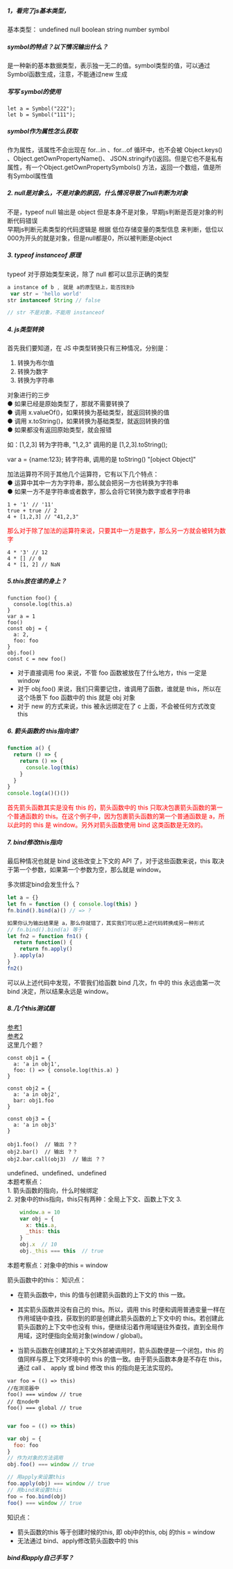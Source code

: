 ##### 1，看完了js基本类型，
基本类型： undefined  null  boolean  string  number  symbol  
#####  symbol的特点？以下情况输出什么？  
是一种新的基本数据类型，表示独一无二的值。symbol类型的值，可以通过Symbol函数生成，注意，不能通过new 生成
##### 写写 symbol的使用  
```
let a = Symbol("222");  
let b = Symbol("111");  
```
#####  symbol作为属性怎么获取  
作为属性，该属性不会出现在 for...in 、for...of 循环中，也不会被 Object.keys() 、Object.getOwnPropertyName()、 JSON.stringify()返回。但是它也不是私有属性，有一个Object.getOwnPropertySymbols() 方法，返回一个数组，值是所有Symbol属性值



##### 2. null是对象么，不是对象的原因，什么情况导致了null判断为对象
 不是，typeof null 输出是 object  但是本身不是对象，早期js判断是否是对象的判断代码错误  
早期js判断元素类型的代码逻辑是 根据 低位存储变量的类型信息 来判断，低位以000为开头的就是对象，但是null都是0，所以被判断是object



##### 3. typeof instanceof 原理
typeof 对于原始类型来说，除了 null 都可以显示正确的类型  

``` js
a instance of b , 就是 a的原型链上，能否找到b
 var str = 'hello world'
str instanceof String // false

// str 不是对象，不能用 instanceof
```

##### 4. js类型转换
首先我们要知道，在 JS 中类型转换只有三种情况，分别是：  
1. 转换为布尔值  
2. 转换为数字  
3. 转换为字符串  

对象进行的三步  
  ● 如果已经是原始类型了，那就不需要转换了  
  ● 调用 x.valueOf()，如果转换为基础类型，就返回转换的值  
  ● 调用 x.toString()，如果转换为基础类型，就返回转换的值  
  ● 如果都没有返回原始类型，就会报错 

如：[1,2,3] 转为字符串, "1,2,3"
调用的是  [1,2,3].toString();

var a = {name:123};
转字符串, 调用的是 toString()
"[object Object]"

加法运算符不同于其他几个运算符，它有以下几个特点：  
  ● 运算中其中一方为字符串，那么就会把另一方也转换为字符串  
  ● 如果一方不是字符串或者数字，那么会将它转换为数字或者字符串  
  
``` 
1 + '1' // '11'
true + true // 2
4 + [1,2,3] // "41,2,3"
``` 


<font color="red">那么对于除了加法的运算符来说，只要其中一方是数字，那么另一方就会被转为数字 </font>  

``` 
4 * '3' // 12  
4 * [] // 0
4 * [1, 2] // NaN
```




##### 5.this放在谁的身上？

```
function foo() {
  console.log(this.a)
}
var a = 1
foo()
const obj = {
  a: 2,
  foo: foo
}
obj.foo()
const c = new foo()
```

+ 对于直接调用 foo 来说，不管 foo 函数被放在了什么地方，this 一定是 window
+ 对于 obj.foo() 来说，我们只需要记住，谁调用了函数，谁就是 this，所以在这个场景下 foo 函数中的 this 就是 obj 对象
+ 对于 new 的方式来说，this 被永远绑定在了 c 上面，不会被任何方式改变 this

##### 6. 箭头函数的 this指向谁?
```js
function a() {
  return () => {
    return () => {
      console.log(this)
    }
  }
}
console.log(a()()())
```

<font color="red">首先箭头函数其实是没有 this 的，箭头函数中的 this 只取决包裹箭头函数的第一个普通函数的 this。在这个例子中，因为包裹箭头函数的第一个普通函数是 a，所以此时的 this 是 window。另外对箭头函数使用 bind 这类函数是无效的。</font>

##### 7. bind修改this指向

最后种情况也就是 bind 这些改变上下文的 API 了，对于这些函数来说，this 取决于第一个参数，如果第一个参数为空，那么就是 window。

多次绑定bind会发生什么？

```js
let a = {}
let fn = function () { console.log(this) }
fn.bind().bind(a)() // => ?

如果你认为输出结果是 a，那么你就错了，其实我们可以把上述代码转换成另一种形式
// fn.bind().bind(a) 等于
let fn2 = function fn1() {
  return function() {
    return fn.apply()
  }.apply(a)
}
fn2()
```
可以从上述代码中发现，不管我们给函数 bind 几次，fn 中的 this 永远由第一次 bind 决定，所以结果永远是 window。


##### 8.几个this测试题
[参考1](https://github.com/ZavierTang/zavier-notes/blob/master/JavaScript/this%E5%85%B3%E9%94%AE%E5%AD%97.md)  
[参考2](http://www.cnblogs.com/wangfupeng1988/p/3988422.html)  
这里几个题？

```
const obj1 = {
  a: 'a in obj1',
  foo: () => { console.log(this.a) }
}

const obj2 = {
  a: 'a in obj2',
  bar: obj1.foo
}

const obj3 = {
  a: 'a in obj3'
}

obj1.foo()  // 输出 ？？
obj2.bar()  // 输出 ？？
obj2.bar.call(obj3)  // 输出 ？？
```

undefined、undefined、undefined  
本题考察点：  
	1. 箭头函数的指向，什么时候绑定  
	2. 对象中的this指向，this只有两种：全局上下文、函数上下文
	3. 


``` js
	window.a = 10
	var obj = {
	  x: this.a,
	  _this: this
	}
	obj.x  // 10
	obj._this === this  // true
```
本题考察点：对象中的this = window

箭头函数中的this：
知识点： 
 
+ 在箭头函数中，this 的值与创建箭头函数的上下文的 this 一致。
+ 其实箭头函数并没有自己的 this。所以，调用 this 时便和调用普通变量一样在作用域链中查找，获取到的即是创建此箭头函数的上下文中的 this。若创建此箭头函数的上下文中也没有 this，便继续沿着作用域链往外查找，直到全局作用域，这时便指向全局对象(window / global)。

+ 当箭头函数在创建其的上下文外部被调用时，箭头函数便是一个闭包，this 的值同样与原上下文环境中的 this 的值一致。由于箭头函数本身是不存在 this，通过 call 、 apply 或 bind 修改 this 的指向是无法实现的。

	
```
var foo = (() => this)
//在浏览器中
foo() === window // true
// 在node中
foo() === global // true
```


```js

var foo = (() => this)

var obj = {
  foo: foo
}
// 作为对象的方法调用
obj.foo() === window // true

// 用apply来设置this
foo.apply(obj) === window // true
// 用bind来设置this
foo = foo.bind(obj)
foo() === window // true

```
知识点： 

+ 箭头函数的this 等于创建时候的this, 即 obj中的this, obj 的this = window
+ 无法通过 bind、apply修改箭头函数中的 this







##### bind和apply自己手写？









